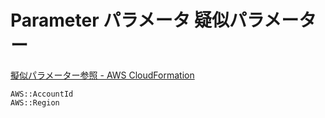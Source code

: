 # Parameter パラメータ 疑似パラメーター
[擬似パラメーター参照 - AWS CloudFormation](https://docs.aws.amazon.com/ja_jp/AWSCloudFormation/latest/UserGuide/pseudo-parameter-reference.html)

```
AWS::AccountId
AWS::Region
```
